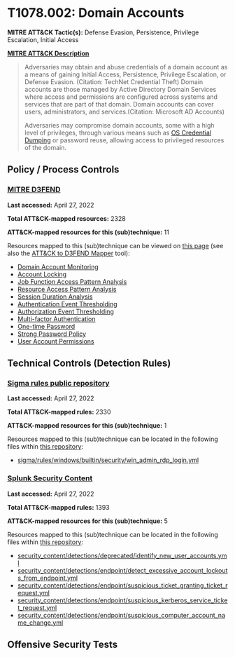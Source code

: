 # T1078.002: Domain Accounts
**MITRE ATT&CK Tactic(s):** Defense Evasion, Persistence, Privilege Escalation, Initial Access

**[MITRE ATT&CK Description](https://attack.mitre.org/techniques/T1078/002)**
<blockquote>Adversaries may obtain and abuse credentials of a domain account as a means of gaining Initial Access, Persistence, Privilege Escalation, or Defense Evasion. (Citation: TechNet Credential Theft) Domain accounts are those managed by Active Directory Domain Services where access and permissions are configured across systems and services that are part of that domain. Domain accounts can cover users, administrators, and services.(Citation: Microsoft AD Accounts)

Adversaries may compromise domain accounts, some with a high level of privileges, through various means such as [OS Credential Dumping](https://attack.mitre.org/techniques/T1003) or password reuse, allowing access to privileged resources of the domain.</blockquote>

## Policy / Process Controls
### [MITRE D3FEND](https://d3fend.mitre.org/)
**Last accessed:** April 27, 2022

**Total ATT&CK-mapped resources:** 2328

**ATT&CK-mapped resources for this (sub)technique:** 11

Resources mapped to this (sub)technique can be viewed on [this page](https://d3fend.mitre.org/) (see also the [ATT&CK to D3FEND Mapper](https://d3fend.mitre.org/tools/attack-mapper) tool):

* [Domain Account Monitoring](https://d3fend.mitre.org/techniques/d3f:DomainAccountMonitoring)
* [Account Locking](https://d3fend.mitre.org/techniques/d3f:AccountLocking)
* [Job Function Access Pattern Analysis](https://d3fend.mitre.org/techniques/d3f:JobFunctionAccessPatternAnalysis)
* [Resource Access Pattern Analysis](https://d3fend.mitre.org/techniques/d3f:ResourceAccessPatternAnalysis)
* [Session Duration Analysis](https://d3fend.mitre.org/techniques/d3f:SessionDurationAnalysis)
* [Authentication Event Thresholding](https://d3fend.mitre.org/techniques/d3f:AuthenticationEventThresholding)
* [Authorization Event Thresholding](https://d3fend.mitre.org/techniques/d3f:AuthorizationEventThresholding)
* [Multi-factor Authentication](https://d3fend.mitre.org/techniques/d3f:Multi-factorAuthentication)
* [One-time Password](https://d3fend.mitre.org/techniques/d3f:One-timePassword)
* [Strong Password Policy](https://d3fend.mitre.org/techniques/d3f:StrongPasswordPolicy)
* [User Account Permissions](https://d3fend.mitre.org/techniques/d3f:UserAccountPermissions)

## Technical Controls (Detection Rules)
### [Sigma rules public repository](https://github.com/SigmaHQ/sigma)
**Last accessed:** April 27, 2022

**Total ATT&CK-mapped rules:** 2330

**ATT&CK-mapped resources for this (sub)technique:** 1

Resources mapped to this (sub)technique can be located in the following files within [this repository](https://github.com/SigmaHQ/sigma/tree/master/rules):

* [sigma/rules/windows/builtin/security/win_admin_rdp_login.yml](https://github.com/SigmaHQ/sigma/blob/master/rules/windows/builtin/security/win_admin_rdp_login.yml)

### [Splunk Security Content](https://github.com/splunk/security_content)
**Last accessed:** April 27, 2022

**Total ATT&CK-mapped rules:** 1393

**ATT&CK-mapped resources for this (sub)technique:** 5

Resources mapped to this (sub)technique can be located in the following files within [this repository](https://github.com/splunk/security_content/tree/develop/detections):

* [security_content/detections/deprecated/identify_new_user_accounts.yml](https://github.com/splunk/security_content/blob/develop/detections/deprecated/identify_new_user_accounts.yml)
* [security_content/detections/endpoint/detect_excessive_account_lockouts_from_endpoint.yml](https://github.com/splunk/security_content/blob/develop/detections/endpoint/detect_excessive_account_lockouts_from_endpoint.yml)
* [security_content/detections/endpoint/suspicious_ticket_granting_ticket_request.yml](https://github.com/splunk/security_content/blob/develop/detections/endpoint/suspicious_ticket_granting_ticket_request.yml)
* [security_content/detections/endpoint/suspicious_kerberos_service_ticket_request.yml](https://github.com/splunk/security_content/blob/develop/detections/endpoint/suspicious_kerberos_service_ticket_request.yml)
* [security_content/detections/endpoint/suspicious_computer_account_name_change.yml](https://github.com/splunk/security_content/blob/develop/detections/endpoint/suspicious_computer_account_name_change.yml)


## Offensive Security Tests
